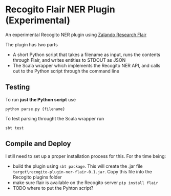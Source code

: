 # Recogito Flair NER Plugin (Experimental)

An experimental Recogito NER plugin using 
[Zalando Research Flair](https://github.com/zalandoresearch/flair)

The plugin has two parts

- A short Python script that takes a filename as input, runs the contents 
  through Flair, and writes entities to STDOUT as JSON
- The Scala wrapper which implements the Recogito NER API, and calls out
  to the Python script through the command line

## Testing

To run __just the Python script__ use

```
python parse.py {filename}
```

To test parsing throught the Scala wrapper run

```
sbt test
```

## Compile and Deploy

I still need to set up a proper installation process for this. For the time being:

- build the plugin using `sbt package`. This will create the .jar file `target\recogito-plugin-ner-flair-0.1.jar`. Copy 
  this file into the Recogito plugins folder
- make sure flair is available on the Recogito server `pip install flair`
- TODO where to put the Pyhton script?
